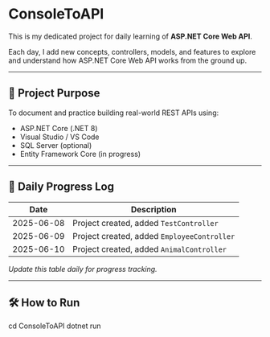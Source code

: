 # ConsoleToAPI

This is my dedicated project for daily learning of **ASP.NET Core Web API**.

Each day, I add new concepts, controllers, models, and features to explore and understand how ASP.NET Core Web API works from the ground up.

---

## 📌 Project Purpose

To document and practice building real-world REST APIs using:
- ASP.NET Core (.NET 8)
- Visual Studio / VS Code
- SQL Server (optional)
- Entity Framework Core (in progress)

---

## 📅 Daily Progress Log

| Date       | Description                                  |
|------------|----------------------------------------------|
| 2025-06-08 | Project created, added `TestController`  |
| 2025-06-09 | Project created, added `EmployeeController`  |
| 2025-06-10 | Project created, added `AnimalController`  |
_Update this table daily for progress tracking._

---

## 🛠️ How to Run


cd ConsoleToAPI
dotnet run
